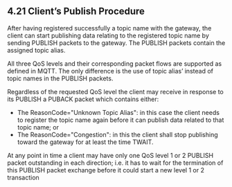 <!-- transformation-note: left upstream numbering of headings for verification -->
## 4.21 Client’s Publish Procedure

After having registered successfully a topic name with the gateway,
the client can start publishing data relating to the registered topic name by sending PUBLISH packets to the gateway.
The PUBLISH packets contain the assigned topic alias.

All three QoS levels and their corresponding packet flows are supported as defined in MQTT.
The only difference is the use of topic alias’ instead of topic names in the PUBLISH packets.

Regardless of the requested QoS level the client may receive in response to its PUBLISH a PUBACK packet which contains either:

- The ReasonCode="Unknown Topic Alias": in this case the client needs to register the topic name again before it can publish data related to that topic name; or
- The ReasonCode="Congestion": in this the client shall stop publishing toward the gateway for at least the time TWAIT.

At any point in time a client may have only one QoS level 1 or 2 PUBLISH packet outstanding in each direction;
i.e. it has to wait for the termination of this PUBLISH packet exchange before it could start a new level 1 or 2 transaction
